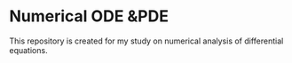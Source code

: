 # Numerical ODE &PDE
 This repository is created for my study on numerical analysis of differential equations.
